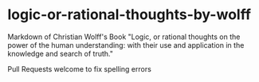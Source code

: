# logic-or-rational-thoughts-by-wolff
Markdown of Christian Wolff's Book "Logic, or rational thoughts on the power of the human understanding: with their use and application in the knowledge and search of truth."

Pull Requests welcome to fix spelling errors
